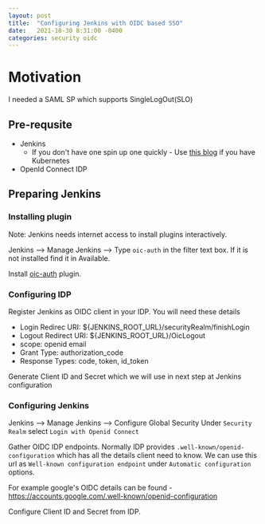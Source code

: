 ```yaml
---
layout: post
title:  "Configuring Jenkins with OIDC based SSO"
date:   2021-10-30 8:31:00 -0400
categories: security oidc
---
```


# Motivation
I needed a SAML SP which supports SingleLogOut(SLO) 

## Pre-requsite
- Jenkins
  - If you don't have one spin up one quickly - Use [this blog](https://mm-notes.com) if you have Kubernetes
- OpenId Connect IDP


## Preparing Jenkins

### Installing plugin
  Note: Jenkins needs internet access to install plugins interactively.

Jenkins --> Manage Jenkins --> Type `oic-auth` in the filter text box. If it is not installed find it in Available.

Install [oic-auth](https://plugins.jenkins.io/oic-auth/) plugin. 



### Configuring IDP

Register Jenkins as OIDC client in your IDP.
You will need these details

- Login Redirec URI: ${JENKINS_ROOT_URL}/securityRealm/finishLogin
- Logout Redirect URI: ${JENKINS_ROOT_URL}/OicLogout
- scope: openid email
- Grant Type: authorization_code
- Response Types: code, token, id_token

Generate Client ID and Secret which we will use in next step at Jenkins configuration

### Configuring Jenkins

Jenkins --> Manage Jenkins --> Configure Global Security
Under `Security Realm` select `Login with Openid Connect `

Gather OIDC IDP endpoints. Normally IDP provides `.well-known/openid-configuration` which has all the details client need to know.
We can use this url as `Well-known configuration endpoint` under `Automatic configuration` options.

For example google's OIDC details can be found - https://accounts.google.com/.well-known/openid-configuration

Configure Client ID and Secret from IDP.


